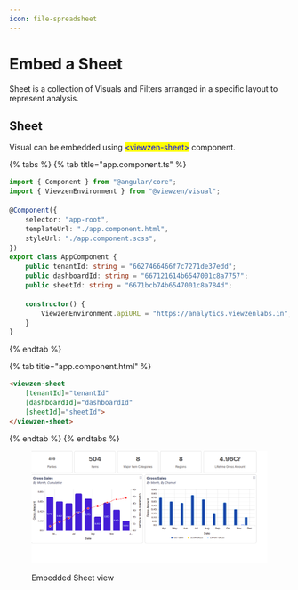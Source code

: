```yaml
---
icon: file-spreadsheet
---
```


# Embed a Sheet

Sheet is a collection of Visuals and Filters arranged in a specific layout to represent analysis.&#x20;

## Sheet

Visual can be embedded using <mark style="color:blue;">\<viewzen-sheet></mark> component.

{% tabs %}
{% tab title="app.component.ts" %}
```typescript
import { Component } from "@angular/core";
import { ViewzenEnvironment } from "@viewzen/visual";

@Component({
	selector: "app-root",
	templateUrl: "./app.component.html",
	styleUrl: "./app.component.scss",
})
export class AppComponent {
	public tenantId: string = "6627466466f7c7271de37edd";
	public dashboardId: string = "667121614b6547001c8a7757";
	public sheetId: string = "6671bcb74b6547001c8a784d";

	constructor() {
		ViewzenEnvironment.apiURL = "https://analytics.viewzenlabs.in";
	}
}
```
{% endtab %}

{% tab title="app.component.html" %}
```html
<viewzen-sheet
	[tenantId]="tenantId"
	[dashboardId]="dashboardId"
	[sheetId]="sheetId">
</viewzen-sheet>
```
{% endtab %}
{% endtabs %}

<figure><img src="../.gitbook/assets/Screenshot from 2024-12-10 17-38-28.png" alt=""><figcaption><p>Embedded Sheet view</p></figcaption></figure>
